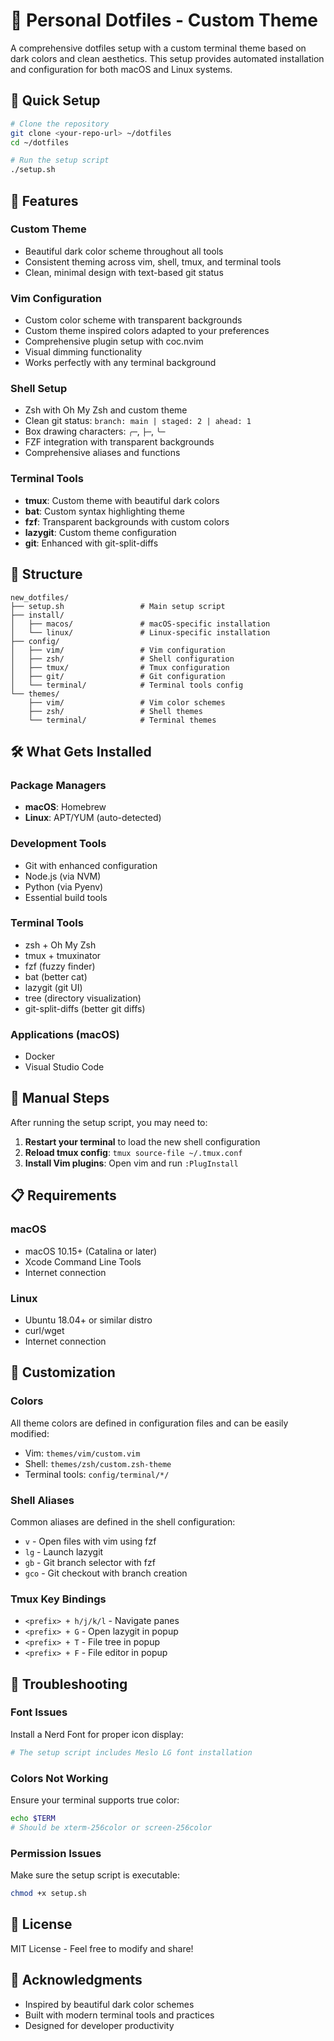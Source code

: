 # 🌃 Personal Dotfiles - Custom Theme

A comprehensive dotfiles setup with a custom terminal theme based on dark colors and clean aesthetics. This setup provides automated installation and configuration for both macOS and Linux systems.

## 🚀 Quick Setup

```bash
# Clone the repository
git clone <your-repo-url> ~/dotfiles
cd ~/dotfiles

# Run the setup script
./setup.sh
```

## 🎨 Features

### **Custom Theme**
- Beautiful dark color scheme throughout all tools
- Consistent theming across vim, shell, tmux, and terminal tools
- Clean, minimal design with text-based git status

### **Vim Configuration**
- Custom color scheme with transparent backgrounds
- Custom theme inspired colors adapted to your preferences
- Comprehensive plugin setup with coc.nvim
- Visual dimming functionality
- Works perfectly with any terminal background

### **Shell Setup**
- Zsh with Oh My Zsh and custom theme
- Clean git status: `branch: main | staged: 2 | ahead: 1`
- Box drawing characters: `╭─`, `├─`, `╰─`
- FZF integration with transparent backgrounds
- Comprehensive aliases and functions

### **Terminal Tools**
- **tmux**: Custom theme with beautiful dark colors
- **bat**: Custom syntax highlighting theme  
- **fzf**: Transparent backgrounds with custom colors
- **lazygit**: Custom theme configuration
- **git**: Enhanced with git-split-diffs

## 📁 Structure

```
new_dotfiles/
├── setup.sh                 # Main setup script
├── install/
│   ├── macos/               # macOS-specific installation
│   └── linux/               # Linux-specific installation
├── config/
│   ├── vim/                 # Vim configuration
│   ├── zsh/                 # Shell configuration
│   ├── tmux/                # Tmux configuration
│   ├── git/                 # Git configuration
│   └── terminal/            # Terminal tools config
└── themes/
    ├── vim/                 # Vim color schemes
    ├── zsh/                 # Shell themes
    └── terminal/            # Terminal themes
```

## 🛠️ What Gets Installed

### **Package Managers**
- **macOS**: Homebrew
- **Linux**: APT/YUM (auto-detected)

### **Development Tools**
- Git with enhanced configuration
- Node.js (via NVM)
- Python (via Pyenv)
- Essential build tools

### **Terminal Tools**
- zsh + Oh My Zsh
- tmux + tmuxinator
- fzf (fuzzy finder)
- bat (better cat)
- lazygit (git UI)
- tree (directory visualization)
- git-split-diffs (better git diffs)

### **Applications (macOS)**
- Docker
- Visual Studio Code

## 🔧 Manual Steps

After running the setup script, you may need to:

1. **Restart your terminal** to load the new shell configuration
2. **Reload tmux config**: `tmux source-file ~/.tmux.conf`
3. **Install Vim plugins**: Open vim and run `:PlugInstall`

## 📋 Requirements

### **macOS**
- macOS 10.15+ (Catalina or later)
- Xcode Command Line Tools
- Internet connection

### **Linux**
- Ubuntu 18.04+ or similar distro
- curl/wget
- Internet connection

## 🎯 Customization

### **Colors**
All theme colors are defined in configuration files and can be easily modified:
- Vim: `themes/vim/custom.vim`
- Shell: `themes/zsh/custom.zsh-theme`
- Terminal tools: `config/terminal/*/`

### **Shell Aliases**
Common aliases are defined in the shell configuration:
- `v` - Open files with vim using fzf
- `lg` - Launch lazygit
- `gb` - Git branch selector with fzf
- `gco` - Git checkout with branch creation

### **Tmux Key Bindings**
- `<prefix> + h/j/k/l` - Navigate panes
- `<prefix> + G` - Open lazygit in popup
- `<prefix> + T` - File tree in popup
- `<prefix> + F` - File editor in popup

## 🐛 Troubleshooting

### **Font Issues**
Install a Nerd Font for proper icon display:
```bash
# The setup script includes Meslo LG font installation
```

### **Colors Not Working**
Ensure your terminal supports true color:
```bash
echo $TERM
# Should be xterm-256color or screen-256color
```

### **Permission Issues**
Make sure the setup script is executable:
```bash
chmod +x setup.sh
```

## 📝 License

MIT License - Feel free to modify and share!

## 🙏 Acknowledgments

- Inspired by beautiful dark color schemes
- Built with modern terminal tools and practices
- Designed for developer productivity